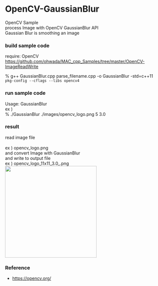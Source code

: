 OpenCV-GaussianBlur
===============

OpenCV Sample <br/>
process Image with OpenCV GaussianBlur API <br/>
Gaussian Blur is  smoothing an image <br/>

### build sample code 
require: OpenCV <br/>
https://github.com/ohwada/MAC_cpp_Samples/tree/master/OpenCV-ImageReadWrite <br/>


% g++ GaussianBlur.cpp parse_filename.cpp  -o GaussianBlur -std=c++11 `pkg-config --cflags --libs opencv4` <br/>

### run sample code 
Usage:  GaussianBlur  <inputImageFile> <radius> <sigma> <br/>
ex ) <br/>
% ./GaussianBlur  ./images/opencv_logo.png 5 3.0 <br/>

### result 
read image file <br/>  
ex ) opencv_logo.png <br/>
and convert Image with GaussianBlur <br/>
and write to output file  <br/>
ex ) opencv_logo_11x11_3.0_.png <br/>
<image src="https://raw.githubusercontent.com/ohwada/MAC_cpp_Samples/master/OpenCV-GaussianBlur/result/opencv_logo_11x11_3.0_.png" width="300" /><br/>

### Reference 
- https://opencv.org/  <br/>
